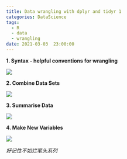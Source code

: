 ```yaml
---
title: Data wrangling with dplyr and tidyr 1
categories: DataScience
tags:
  - R 
  - data
  - wrangling
date: 2021-03-03  23:00:00
---
```


**1. Syntax - helpful conventions for wrangling**

![](https://tva1.sinaimg.cn/large/e6c9d24ely1go73thl962j20gi0t2jvb.jpg)

**2. Combine Data Sets**

![](https://tva1.sinaimg.cn/large/e6c9d24ely1go744vlqiuj20gk0z079d.jpg)

**3. Summarise Data**

![](https://tva1.sinaimg.cn/large/e6c9d24ely1go742japfpj20gg0okwi4.jpg)

**4. Make New Variables**

![](https://tva1.sinaimg.cn/large/e6c9d24ely1go743fq4whj20hc0tkq7r.jpg)



*好记性不如烂笔头系列*